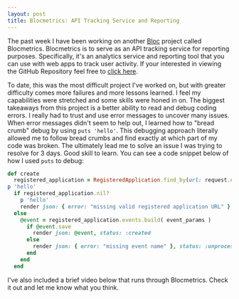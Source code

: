 ```yaml
---
layout: post
title: Blocmetrics: API Tracking Service and Reporting
---
```


The past week I have been working on another [Bloc](https://www.bloc.io/software-developer-track) project called Blocmetrics. Blocmetrics is to serve as an API tracking service for reporting purposes. Specifically, it's an analytics service and reporting tool that you can use with web apps to track user activity. If your interested in viewing the GitHub Repository feel free to [click here](https://github.com/smeads/Blocmetrics).

To date, this was the most difficult project I've worked on, but with greater difficulty comes more failures and more lessons learned. I feel my capabilities were stretched and some skills were honed in on. The biggest takeaways from this project is a better ability to read and debug coding errors. I really had to trust and use error messages to uncover many issues. When error messages didn't seem to help out, I learned how to "bread crumb" debug by using `puts 'hello'`. This debugging approach literally allowed me to follow bread crumbs and find exactly at which part of my code was broken. The ultimately lead me to solve an issue I was trying to resolve for 3 days. Good skill to learn. You can see a code snippet below of how I used `puts` to debug:

```ruby
def create
  registered_application = RegisteredApplication.find_by(url: request.env['HTTP_ORIGIN'])
p 'hello'
  if registered_application.nil?
    p 'hello'
    render json: { error: "missing valid registered application URL" }, status: :unprocessable_entity
  else
    @event = registered_application.events.build( event_params )
      if @event.save
        render json: @event, status: :created
      else
        render json: { error: "missing event name" }, status: :unprocessable_entity
      end
    end
  end
  ```

  I've also included a brief video below that runs through Blocmetrics. Check it out and let me know what you think.
